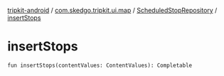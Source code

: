 [tripkit-android](../../index.md) / [com.skedgo.tripkit.ui.map](../index.md) / [ScheduledStopRepository](index.md) / [insertStops](./insert-stops.md)

# insertStops

`fun insertStops(contentValues: ContentValues): Completable`